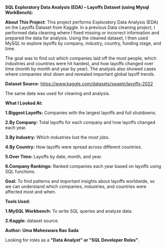 **SQL Exploratory Data Analysis (EDA) – Layoffs Dataset (using Mysql WorkBench):**

**About This Project**: This project performs Exploratory Data Analysis (EDA) on the Layoffs Dataset from Kaggle. In a previous Data cleaning project, I performed data cleaning where I fixed missing or incorrect information and prepared the data for analysis. Using the cleaned dataset, I then used MySQL to explore layoffs by company, industry, country, funding stage, and time.

The goal was to find out which companies laid off the most people, which industries and countries were hit hardest, and how layoffs changed over time (month by month and year by year). The analysis also showed cases where companies shut down and revealed important global layoff trends.

**Dataset Source:** https://www.kaggle.com/datasets/swaptr/layoffs-2022

The same data was used for cleaning and analysis.

**What I Looked At:**

**1.Biggest Layoffs:** Companies with the largest layoffs and full shutdowns.

**2.By Company:** Total layoffs for each company and how layoffs changed each year.

**3.By Industry:** Which industries lost the most jobs.

**4.By Country:** How layoffs were spread across different countries.

**5.Over Time:** Layoffs by date, month, and year.

**6.Company Rankings:** Ranked companies each year based on layoffs using SQL functions.

**Goal:** To find patterns and important insights about layoffs worldwide, so we can understand which companies, industries, and countries were affected most and when.

**Tools Used:**

**1.MySQL Workbench:** To write SQL queries and analyze data.

**2.Kaggle:** dataset source.

**Author: Uma Maheswara Rao Sada**

Looking for roles as a **"Data Analyst" or "SQL Developer Roles"**.
